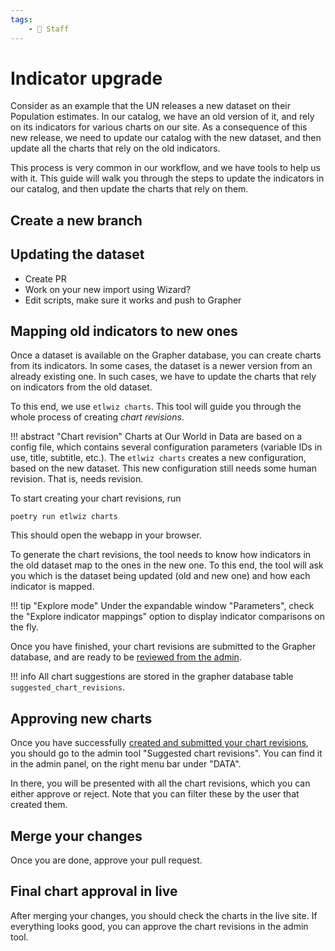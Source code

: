 ```yaml
---
tags:
    - 👷 Staff
---
```


# Indicator upgrade
Consider as an example that the UN releases a new dataset on their Population estimates. In our catalog, we have an old version of it, and rely on its indicators for various charts on our site. As a consequence of this new release, we need to update our catalog with the new dataset, and then update all the charts that rely on the old indicators.

This process is very common in our workflow, and we have tools to help us with it. This guide will walk you through the steps to update the indicators in our catalog, and then update the charts that rely on them.

## Create a new branch

## Updating the dataset
- Create PR
- Work on your new import using Wizard?
- Edit scripts, make sure it works and push to Grapher

## Mapping old indicators to new ones

Once a dataset is available on the Grapher database, you can create charts from its indicators. In some cases, the dataset is a newer version from an already existing one. In such cases, we have to update the charts that rely on indicators from the old dataset.

To this end, we use `etlwiz charts`. This tool will guide you through the whole process of creating _chart revisions_.

!!! abstract "Chart revision"
    Charts at Our World in Data are based on a config file, which contains several configuration parameters (variable IDs in use, title, subtitle, etc.). The `etlwiz charts` creates a new configuration, based on the new dataset. This new configuration still needs some human revision. That is, needs revision.

To start creating your chart revisions, run


```
poetry run etlwiz charts
```

This should open the webapp in your browser.

To generate the chart revisions, the tool needs to know how indicators in the old dataset map to the ones in the new one. To this end, the tool will ask you which is the dataset being updated (old and new one) and how each indicator is mapped.

!!! tip "Explore mode"
    Under the expandable window "Parameters", check the "Explore indicator mappings" option to display indicator comparisons on the fly.


Once you have finished, your chart revisions are submitted to the Grapher database, and are ready to be [reviewed from the admin](../reviewing-charts).

!!! info
    All chart suggestions are stored in the grapher database table `suggested_chart_revisions`.


## Approving new charts

Once you have successfully [created and submitted your chart revisions](../updating-charts), you should go to the admin tool "Suggested chart revisions". You can find it in the admin panel, on the right menu bar under "DATA".


In there, you will be presented with all the chart revisions, which you can either approve or reject. Note that you can filter these by the user that created them.

## Merge your changes
Once you are done, approve your pull request.

## Final chart approval in live
After merging your changes, you should check the charts in the live site. If everything looks good, you can approve the chart revisions in the admin tool.

